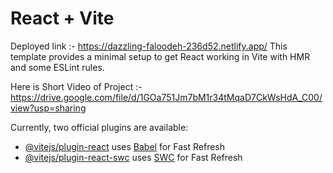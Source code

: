 # React + Vite
Deployed link :- https://dazzling-faloodeh-236d52.netlify.app/
This template provides a minimal setup to get React working in Vite with HMR and some ESLint rules.


Here is Short Video of Project :-https://drive.google.com/file/d/1GOa751Jm7bM1r34tMqaD7CkWsHdA_C00/view?usp=sharing

Currently, two official plugins are available:

- [@vitejs/plugin-react](https://github.com/vitejs/vite-plugin-react/blob/main/packages/plugin-react/README.md) uses [Babel](https://babeljs.io/) for Fast Refresh
- [@vitejs/plugin-react-swc](https://github.com/vitejs/vite-plugin-react-swc) uses [SWC](https://swc.rs/) for Fast Refresh
